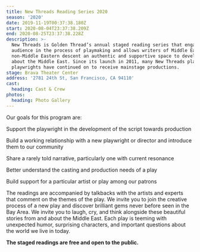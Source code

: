 ```yaml
---
title: New Threads Reading Series 2020
season: '2020'
date: 2019-11-19T00:37:38.180Z
start: 2020-08-04T23:37:38.209Z
end: 2020-08-25T23:37:38.228Z
description: >-
  New Threads is Golden Thread’s annual staged reading series that engages its
  audience in the process of playmaking and allows writers of Middle Eastern and
  non-Middle Eastern descent an authentic and supportive space to develop work
  about the Middle East. Since its launch in 2011, many New Threads plays and
  playwrights have continued on to receive mainstage productions.
stage: Brava Theater Center
address: '2781 24th St, San Francisco, CA 94110'
cast:
  heading: Cast & Crew
photos:
  heading: Photo Gallery
---
```

Our goals for this program are:

Support the playwright in the development of the script towards production

Build a working relationship with a new playwright or director and introduce them to our community

Share a rarely told narrative, particularly one with current resonance

Better understand the casting and production needs of a play

Build support for a particular artist or play among our patrons

The readings are accompanied by talkbacks with the artists and experts that comment on the themes of the play. We invite you to join the creative process of a new play and discover brilliant gems never before seen in the Bay Area. We invite you to laugh, cry, and think alongside these beautiful stories from and about the Middle East. Each play is teeming with unexpected humor, surprising characters, and important questions about the world we live in today.

**The staged readings are free and open to the public.**

